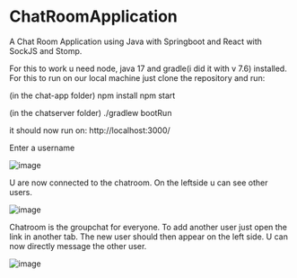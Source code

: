 # ChatRoomApplication

A Chat Room Application using Java with Springboot and React with SockJS and Stomp.

For this to work u need node, java 17 and gradle(i did it with v 7.6) installed.
For this to run on our local machine just clone the repository and run:

(in the chat-app folder)
npm install
npm start 

(in the chatserver folder)
./gradlew bootRun

it should now run on: http://localhost:3000/

Enter a username

![image](https://user-images.githubusercontent.com/86251888/227200119-c483dfea-2706-4927-95f4-67bae8c967d1.png)

U are now connected to the chatroom. On the leftside u can see other users. 

![image](https://user-images.githubusercontent.com/86251888/228527134-cd1ca935-82ef-441f-a123-92a109578986.png)

Chatroom is the groupchat for everyone. To add another user just open the link in another tab. The new user should then appear on the left side. U can now directly message the other user.

![image](https://user-images.githubusercontent.com/86251888/228527269-f408183d-a1b7-4ea7-b0e9-169976bb07ff.png)


